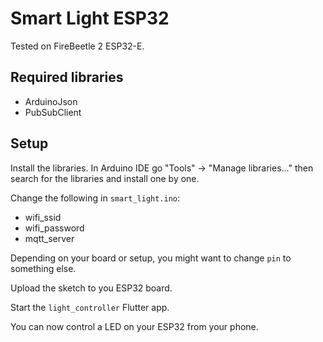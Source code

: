 # Smart Light ESP32

Tested on FireBeetle 2 ESP32-E.

## Required libraries

- ArduinoJson
- PubSubClient

## Setup

Install the libraries.
In Arduino IDE go "Tools" -> "Manage libraries..." then search for the
libraries and install one by one.

Change the following in `smart_light.ino`:

- wifi_ssid
- wifi_password
- mqtt_server

Depending on your board or setup, you might want to change `pin` to something
else.

Upload the sketch to you ESP32 board.

Start the `light_controller` Flutter app.

You can now control a LED on your ESP32 from your phone.
